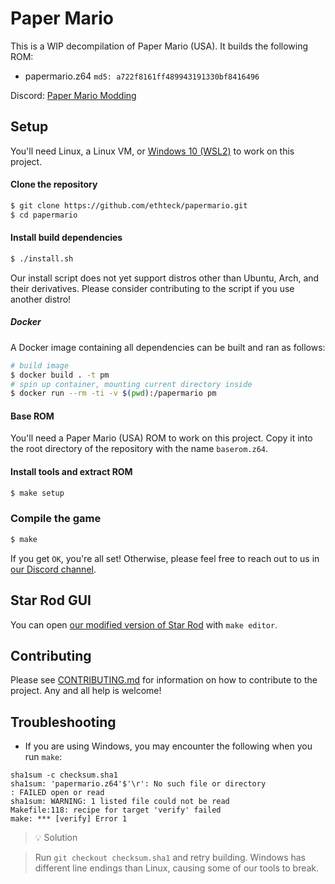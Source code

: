 # Paper Mario

This is a WIP decompilation of Paper Mario (USA). It builds the following ROM:

* papermario.z64 `md5: a722f8161ff489943191330bf8416496`

Discord: [Paper Mario Modding](https://discord.gg/urUm3VG)

## Setup

You'll need Linux, a Linux VM, or [Windows 10 (WSL2)](#wsl) to work on this project.

#### Clone the repository
```sh
$ git clone https://github.com/ethteck/papermario.git
$ cd papermario
```

#### Install build dependencies

```sh
$ ./install.sh
```

Our install script does not yet support distros other than Ubuntu, Arch, and their derivatives. Please consider contributing to the script if you use another distro!

##### Docker

A Docker image containing all dependencies can be built and ran as follows:
```sh
# build image
$ docker build . -t pm
# spin up container, mounting current directory inside
$ docker run --rm -ti -v $(pwd):/papermario pm
```

#### Base ROM

You'll need a Paper Mario (USA) ROM to work on this project. Copy it into the root directory of the repository with the name `baserom.z64`.

#### Install tools and extract ROM

```sh
$ make setup
```

### Compile the game

```sh
$ make
```

If you get `OK`, you're all set! Otherwise, please feel free to reach out to us in [our Discord channel](https://discord.gg/urUm3VG).

## Star Rod GUI

You can open [our modified version of Star Rod](https://github.com/nanaian/star-rod-for-decomp) with `make editor`.

## Contributing
Please see [CONTRIBUTING.md](CONTRIBUTING.md) for information on how to contribute to the project. Any and all help is welcome!

## Troubleshooting

* If you are using Windows, you may encounter the following when you run `make`:
```
sha1sum -c checksum.sha1
sha1sum: 'papermario.z64'$'\r': No such file or directory
: FAILED open or read
sha1sum: WARNING: 1 listed file could not be read
Makefile:118: recipe for target 'verify' failed
make: *** [verify] Error 1
```
> 💡 Solution

> Run `git checkout checksum.sha1` and retry building. Windows has different line endings than Linux, causing some of our tools to break.
